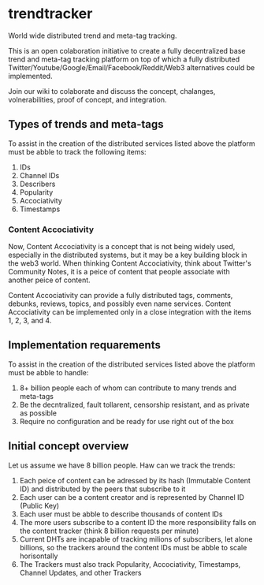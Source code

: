 # trendtracker
World wide distributed trend and meta-tag tracking.

This is an open colaboration initiative to create a fully decentralized base trend and meta-tag tracking platform on top of which a fully distributed Twitter/Youtube/Google/Email/Facebook/Reddit/Web3 alternatives could be implemented.

Join our wiki to colaborate and discuss the concept, chalanges, volnerabilities, proof of concept, and integration.

## Types of trends and meta-tags
To assist in the creation of the distributed services listed above the platform must be abble to track the following items:
1) IDs
2) Channel IDs
3) Describers
4) Popularity
5) Accociativity
7) Timestamps

### Content Accociativity
Now, Content Accociativity is a concept that is not being widely used, especially in the distributed systems, but it may be a key building block in the web3 world. When thinking Content Accociativity, think about Twitter's Community Notes, it is a peice of content that people associate with another peice of content.

Content Accociativity can provide a fully distributed tags, comments, debunks, reviews, topics, and possibly even name services. Content Accociativity can be implemented only in a close integration with the items 1, 2, 3, and 4.

## Implementation requarements
To assist in the creation of the distributed services listed above the platform must be abble to handle:
1) 8+ billion people each of whom can contribute to many trends and meta-tags
2) Be the decntralized, fault tollarent, censorship resistant, and as private as possible
3) Require no configuration and be ready for use right out of the box

## Initial concept overview
Let us assume we have 8 billion people. Haw can we track the trends:
1) Each peice of content can be adressed by its hash (Immutable Content ID) and distributed by the peers that subscribe to it
2) Each user can be a content creator and is represented by Channel ID (Public Key)
3) Each user must be abble to describe thousands of content IDs
4) The more users subscribe to a content ID the more responsibility falls on the content tracker (think 8 billion requests per minute)
5) Current DHTs are incapable of tracking milions of subscribers, let alone billions, so the trackers around the content IDs must be abble to scale horisontally
6) The Trackers must also track Popularity, Accociativity, Timestamps, Channel Updates, and other Trackers
